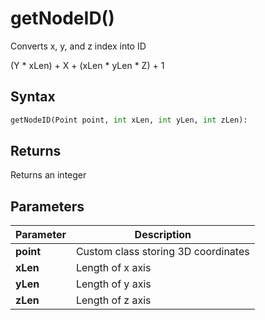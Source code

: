 # getNodeID()
Converts x, y, and z index into ID

(Y * xLen) + X + (xLen * yLen * Z) + 1

## Syntax
```python
getNodeID(Point point, int xLen, int yLen, int zLen):
```

## Returns
Returns an integer

## Parameters
|Parameter      |Description                                                            |
|---------------|-----------------------------------------------------------------------|
|**point**   |Custom class storing 3D coordinates|
|**xLen**   |Length of x axis|
|**yLen**   |Length of y axis|
|**zLen**   |Length of z axis|